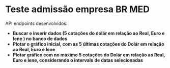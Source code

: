 # Teste admissão empresa BR MED

API endpoints desenvolvidos:
 - **Buscar e inserir dados (5 cotações do dolár em relação ao Real, Euro e Iene ) no banco de dados** 
 - **Plotar o gráfico inicial, com as 5 últimas cotações do Dolár em relação ao Real, Euro e Iene**
 - **Plotar gráfico com no máximo 5 cotações do Dolár em relação ao Real, Euro e Iene, considerando o intervalo de datas selecionadas**
